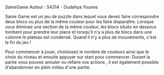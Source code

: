 SameGame 
Auteur : 54314 - Oudahya Younes


Same Game est un jeu de puzzle dans lequel vous devez faire correspondre deux blocs ou plus de la même couleur pour les faire disparaître.
Lorsque vous éliminez une section de la même couleur, 
les blocs situés en dessous tombent pour prendre leur place et lorsqu'il n'y a plus de blocs dans une colonne le plateau est condensé. 
Quand il n'y a plus de mouvements, c'est la fin du jeu !

Pour commencer à jouer, choisissez le nombre de couleurs ainsi que le choix du niveau et ensuite appuyer sur start pour commencer.
Durant la partie vous pouvez annuler ou refaire vos actions , il est également possible d'abandonner en plein milieu d'une partie.